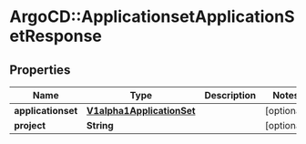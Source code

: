 # ArgoCD::ApplicationsetApplicationSetResponse

## Properties
Name | Type | Description | Notes
------------ | ------------- | ------------- | -------------
**applicationset** | [**V1alpha1ApplicationSet**](V1alpha1ApplicationSet.md) |  | [optional] 
**project** | **String** |  | [optional] 


